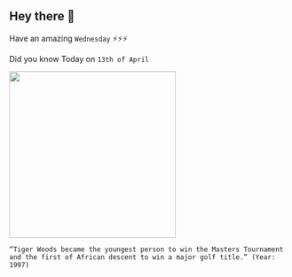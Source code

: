 ## Hey there 👋
Have an amazing `Wednesday` ⚡⚡⚡

Did you know Today on `13th of April`
 
 [<img src="https://ichef.bbci.co.uk/news/1024/cpsprodpb/6738/production/_106342462_woods_95_getty_feature_promo.png" width="300" />](https://www.history.com/this-day-in-history/tiger-woods-wins-first-major) 
 ```
“Tiger Woods became the youngest person to win the Masters Tournament and the first of African descent to win a major golf title.” (Year: 1997)
```
